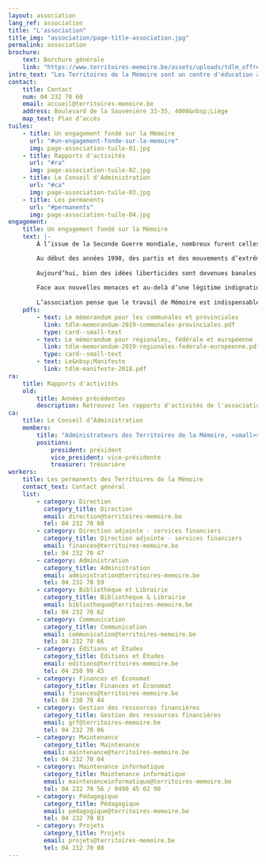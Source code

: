 ```yaml
---
layout: association
lang_ref: association
title: "L'association"
title_img: "association/page-title-association.jpg"
permalink: association
brochure:
    text: Borchure générale
    link: "https://www.territoires-memoire.be/assets/uploads/tdlm_offreterritoires_brochuregenerale.pdf"
intro_text: "Les Territoires de la Mémoire sont un centre d'éducation à la résistance et à la citoyenneté créé par d'anciens prisonniers politiques rescapés des camps nazis. Pour effectuer un travail de Mémoire auprès des enfants, des jeunes et des adultes, l'association développe diverses initiatives qui transmettent le passé et encouragent l'implication de toutes et tous dans la construction d'une société démocratique garante des libertés fondamentales."
contact:
    title: Contact
    num: 04 232 70 60
    email: accueil@territoires-memoire.be
    address: Boulevard de la Sauvenière 33-35, 4000&nbsp;Liège
    map_text: Plan d’accès
tuiles:
    - title: Un engagement fondé sur la Mémoire 
      url: "#un-engagement-fonde-sur-la-memoire"
      img: page-association-tuile-01.jpg
    - title: Rapports d'activités
      url: "#ra"
      img: page-association-tuile-02.jpg
    - title: Le Conseil d'Administration 
      url: "#ca"
      img: page-association-tuile-03.jpg
    - title: Les permanents 
      url: "#permanents"
      img: page-association-tuile-04.jpg
engagement:
    title: Un engagement fondé sur la Mémoire
    text: |-
        À l’issue de la Seconde Guerre mondiale, nombreux furent celles et ceux qui décidèrent de tout faire pour que l’horreur des conflits armés, des massacres de masse ainsi que des camps de concentration et d’extermination nazis ne se reproduise plus jamais.

        Au début des années 1990, des partis et des mouvements d’extrême droite ont à nouveau fait leur apparition dans des assemblées élues démocratiquement tant au nord qu’au sud du pays.
        
        Aujourd’hui, bien des idées liberticides sont devenues banales et certains n’hésitent plus à affirmer que tout cela n’a jamais existé. Que ferons-nous, alors, lorsque la voix des derniers témoins se sera éteinte ?
        
        Face aux nouvelles menaces et au-delà d’une légitime indignation, il est urgent de s’engager au quotidien.
        
        L’association pense que le travail de Mémoire est indispensable pour éviter de reproduire les erreurs commises dans le passé, pour comprendre et décoder le monde qui nous entoure et pour participer à la construction d’une société plus solidaire qui place l’humain au centre de toutes les préoccupations.
    pdfs:
        - text: Le mémorandum pour les communales et provinciales
          link: tdlm-memorandum-2019-communales-provinciales.pdf
          type: card--small-text
        - text: Le mémorandum pour régionales, fédérale et européenne
          link: tdlm-memorandum-2019-regionales-federale-europeenne.pdf
          type: card--small-text
        - text: Le&nbsp;Manifeste
          link: tdlm-manifeste-2018.pdf
ra:
    title: Rapports d'activités
    old:
        title: Années précédentes
        description: Retrouvez les rapports d'activités de l'association
ca:
    title: Le Conseil d’Administration
    members:
        title: "Administrateurs des Territoires de la Mémoire, <small>suite à l’Assemblée générale du 2&nbsp;septembre&nbsp;2020</small>"
        positions:
            president: président
            vice_president: vice-présidente
            treasurer: trésorière
workers:
    title: Les permanents des Territoires de la Mémoire
    contact_text: Contact général
    list:
        - category: Direction
          category_title: Direction
          email: direction@territoires-memoire.be
          tel: 04 232 70 60
        - category: Direction adjointe - services financiers
          category_title: Direction adjointe - services financiers
          email: finances@territoires-memoire.be
          tel: 04 232 70 47
        - category: Administration
          category_title: Administration
          email: administration@territoires-memoire.be
          tel: 04 232 70 59
        - category: Bibliothèque et Librairie
          category_title: Bibliothèque & Librairie
          email: bibliotheque@territoires-memoire.be
          tel: 04 232 70 62
        - category: Communication
          category_title: Communication
          email: communication@territoires-memoire.be
          tel: 04 232 70 66
        - category: Éditions et Études
          category_title: Éditions et Études
          email: editions@territoires-memoire.be
          tel: 04 250 99 45
        - category: Finances et Économat
          category_title: Finances et Économat
          email: finances@territoires-memoire.be
          tel: 04 230 70 44
        - category: Gestion des ressources financières
          category_title: Gestion des ressources financières
          email: grf@territoires-memoire.be
          tel: 04 232 70 06
        - category: Maintenance
          category_title: Maintenance
          email: maintenance@territoires-memoire.be
          tel: 04 232 70 04
        - category: Maintenance informatique
          category_title: Maintenance informatique
          email: maintenanceinformatique@territoires-memoire.be
          tel: 04 232 70 56 / 0490 45 02 90
        - category: Pédagogique
          category_title: Pédagogique
          email: pedagogique@territoires-memoire.be
          tel: 04 232 70 03
        - category: Projets
          category_title: Projets
          email: projets@territoires-memoire.be
          tel: 04 232 70 08
---
```

